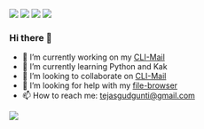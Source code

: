 ![](https://img.shields.io/badge/OS-Linux-informational?style=plastic&logo=linux&logoColor=white&color=2bbc8a)
![](https://img.shields.io/badge/Editor-Kakoune-informational?style=plastic&logo=<LOGO_NAME>&logoColor=white&color=2bbc8a)
![](https://img.shields.io/badge/Code-Python-informational?style=plastic&logo=python&logoColor=white&color=2bbc8a)
![](https://img.shields.io/badge/Shell-Bash-informational?style=plastic&logo=gnu-bash&logoColor=white&color=2bbc8a)

### Hi there 👋

- 🔭 I’m currently working on my [CLI-Mail](https://github.com/python128/CLI-Mail)
- 🌱 I’m currently learning Python and Kak
- 👯 I’m looking to collaborate on [CLI-Mail](https://github.com/python128/CLI-Mail)
- 🤔 I’m looking for help with my [file-browser](https://github.com/python128/File-Browser)
- 📫 How to reach me: tejasgudgunti@gmail.com


<img align="center" src="https://github-readme-stats.vercel.app/api/top-langs/?username=python128&theme=<THEME_NAME>" />

